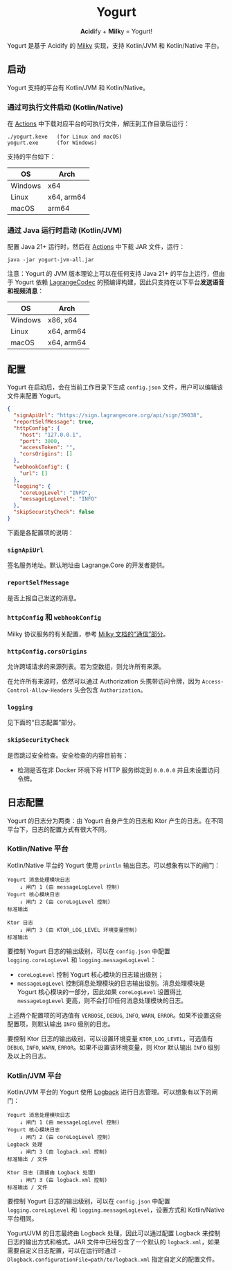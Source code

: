 <div align="center">

<h1>Yogurt</h1>

**Acid**ify + **Milk**y = Yogurt!

</div>

Yogurt 是基于 Acidify 的 [Milky](https://milky.ntqqrev.org/) 实现，支持 Kotlin/JVM 和 Kotlin/Native 平台。

## 启动

Yogurt 支持的平台有 Kotlin/JVM 和 Kotlin/Native。

### 通过可执行文件启动 (Kotlin/Native)

在 [Actions](https://github.com/LagrangeDev/acidify/actions/workflows/build-yogurt-native.yml) 中下载对应平台的可执行文件，解压到工作目录后运行：

```
./yogurt.kexe   (for Linux and macOS)
yogurt.exe      (for Windows)
```

支持的平台如下：

| OS      | Arch       |
|---------|------------|
| Windows | x64        |
| Linux   | x64, arm64 |
| macOS   | arm64      |

### 通过 Java 运行时启动 (Kotlin/JVM)

配置 Java 21+ 运行时，然后在 [Actions](https://github.com/LagrangeDev/acidify/actions/workflows/build-yogurt-jvm.yml) 中下载 JAR 文件，运行：

```
java -jar yogurt-jvm-all.jar
```

注意：Yogurt 的 JVM 版本理论上可以在任何支持 Java 21+ 的平台上运行，但由于 Yogurt 依赖 [LagrangeCodec](https://github.com/LagrangeDev/LagrangeCodec) 的预编译构建，因此只支持在以下平台**发送语音和视频消息**：

| OS      | Arch       |
|---------|------------|
| Windows | x86, x64   |
| Linux   | x64, arm64 |
| macOS   | x64, arm64 |

## 配置

Yogurt 在启动后，会在当前工作目录下生成 `config.json` 文件，用户可以编辑该文件来配置 Yogurt。

```json
{
  "signApiUrl": "https://sign.lagrangecore.org/api/sign/39038",
  "reportSelfMessage": true,
  "httpConfig": {
    "host": "127.0.0.1",
    "port": 3000,
    "accessToken": "",
    "corsOrigins": []
  },
  "webhookConfig": {
    "url": []
  },
  "logging": {
    "coreLogLevel": "INFO",
    "messageLogLevel": "INFO"
  },
  "skipSecurityCheck": false
}
```

下面是各配置项的说明：

### `signApiUrl`

签名服务地址。默认地址由 Lagrange.Core 的开发者提供。

### `reportSelfMessage`

是否上报自己发送的消息。

### `httpConfig` 和 `webhookConfig`

Milky 协议服务的有关配置，参考 [Milky 文档的“通信”部分](https://milky.ntqqrev.org/guide/communication)。

### `httpConfig.corsOrigins`

允许跨域请求的来源列表。若为空数组，则允许所有来源。

在允许所有来源时，依然可以通过 Authorization 头携带访问令牌，因为 `Access-Control-Allow-Headers` 头会包含 `Authorization`。

### `logging`

见下面的“日志配置”部分。

### `skipSecurityCheck`

是否跳过安全检查。安全检查的内容目前有：
- 检测是否在非 Docker 环境下将 HTTP 服务绑定到 `0.0.0.0` 并且未设置访问令牌。

## 日志配置

Yogurt 的日志分为两类：由 Yogurt 自身产生的日志和 Ktor 产生的日志。在不同平台下，日志的配置方式有很大不同。

### Kotlin/Native 平台

Kotlin/Native 平台的 Yogurt 使用 `println` 输出日志。可以想象有以下的闸门：

```
Yogurt 消息处理模块日志
    ↓ 闸门 1 (由 messageLogLevel 控制)
Yogurt 核心模块日志
    ↓ 闸门 2 (由 coreLogLevel 控制)
标准输出
```

```
Ktor 日志
    ↓ 闸门 3 (由 KTOR_LOG_LEVEL 环境变量控制)
标准输出
```

要控制 Yogurt 日志的输出级别，可以在 `config.json` 中配置 `logging.coreLogLevel` 和 `logging.messageLogLevel`：

- `coreLogLevel` 控制 Yogurt 核心模块的日志输出级别；
- `messageLogLevel` 控制消息处理模块的日志输出级别。消息处理模块是 Yogurt 核心模块的一部分，因此如果 `coreLogLevel` 设置得比 `messageLogLevel` 更高，则不会打印任何消息处理模块的日志。

上述两个配置项的可选值有 `VERBOSE`, `DEBUG`, `INFO`, `WARN`, `ERROR`。如果不设置这些配置项，则默认输出 `INFO` 级别的日志。

要控制 Ktor 日志的输出级别，可以设置环境变量 `KTOR_LOG_LEVEL`，可选值有 `DEBUG`, `INFO`, `WARN`, `ERROR`。如果不设置该环境变量，则 Ktor 默认输出 `INFO` 级别及以上的日志。

### Kotlin/JVM 平台

Kotlin/JVM 平台的 Yogurt 使用 [Logback](https://logback.qos.ch/) 进行日志管理。可以想象有以下的闸门：

```
Yogurt 消息处理模块日志
    ↓ 闸门 1 (由 messageLogLevel 控制)
Yogurt 核心模块日志
    ↓ 闸门 2 (由 coreLogLevel 控制)
Logback 处理
    ↓ 闸门 3 (由 logback.xml 控制)
标准输出 / 文件
```

```
Ktor 日志 (直接由 Logback 处理)
    ↓ 闸门 3 (由 logback.xml 控制)
标准输出 / 文件
```

要控制 Yogurt 日志的输出级别，可以在 `config.json` 中配置 `logging.coreLogLevel` 和 `logging.messageLogLevel`，设置方式和 Kotlin/Native 平台相同。

Yogurt/JVM 的日志最终由 Logback 处理，因此可以通过配置 Logback 来控制日志的输出方式和格式。JAR 文件中已经包含了一个默认的 `logback.xml`，如果需要自定义日志配置，可以在运行时通过 `-Dlogback.configurationFile=path/to/logback.xml` 指定自定义的配置文件。
